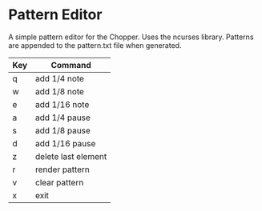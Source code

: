 # Pattern Editor

A simple pattern editor for the Chopper. Uses the ncurses library. 
Patterns are appended to the pattern.txt file when generated.  

| Key | Command |
| --- | --- |
| q | add 1/4 note |
| w | add 1/8 note |
| e | add 1/16 note |
| a | add 1/4 pause |
| s | add 1/8 pause |
| d | add 1/16 pause |
| z | delete last element |
| r | render pattern |
| v | clear pattern |
| x | exit |
